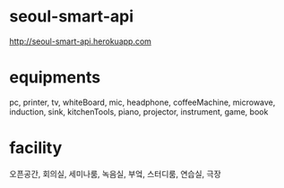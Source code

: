 ﻿# seoul-smart-api

http://seoul-smart-api.herokuapp.com

# equipments
pc, printer, tv, whiteBoard, mic, headphone, coffeeMachine, microwave, induction, sink, kitchenTools, piano, projector, instrument, game, book

# facility
오픈공간, 회의실, 세미나룸, 녹음실, 부엌, 스터디룸, 연습실, 극장
